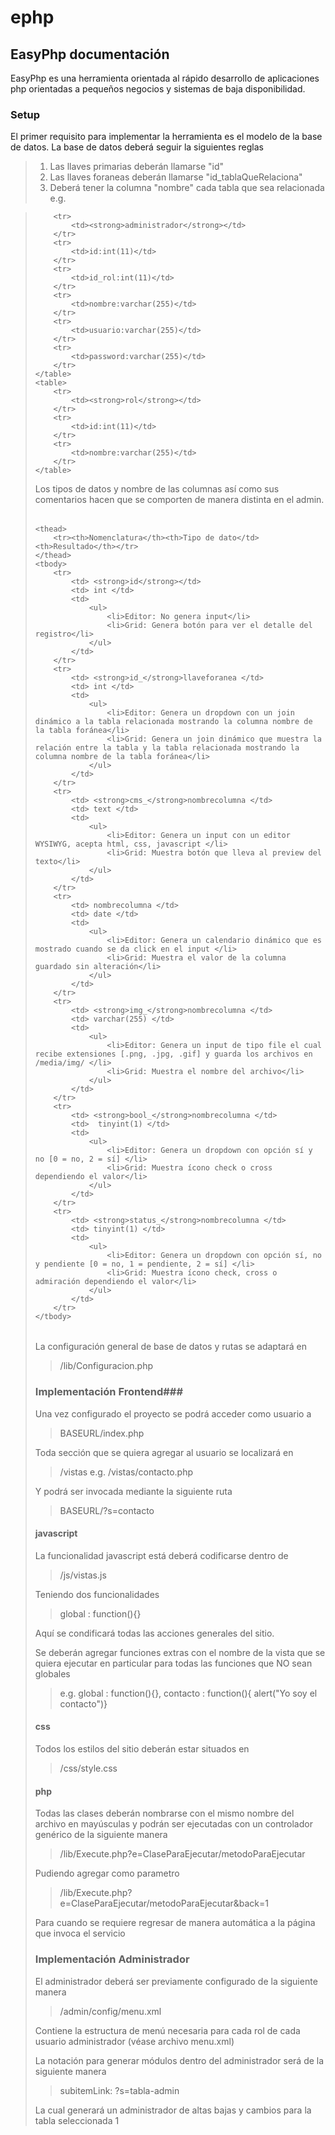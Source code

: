 # ephp #


## EasyPhp documentaci&oacute;n ##

EasyPhp es una herramienta orientada al r&aacute;pido desarrollo de aplicaciones php orientadas a peque&ntilde;os negocios y sistemas de baja disponibilidad.

### Setup ###

El primer requisito para implementar la herramienta es el modelo de la base de datos.
La base de datos deberá seguir la siguientes reglas

> 1. Las llaves primarias deber&aacute;n llamarse "id"
> 2. Las llaves foraneas deber&aacute;n llamarse "id_tablaQueRelaciona"
> 3. Deber&aacute; tener la columna "nombre" cada tabla que sea relacionada
> e.g.

>	<table>
		<tr>
			<td><strong>administrador</strong></td>
		</tr>
		<tr>
			<td>id:int(11)</td>
		</tr>
		<tr>
			<td>id_rol:int(11)</td>
		</tr>
		<tr>
			<td>nombre:varchar(255)</td>
		</tr>
		<tr>
			<td>usuario:varchar(255)</td>
		</tr>
		<tr>
			<td>password:varchar(255)</td>
		</tr>
	</table>
	<table>
		<tr>
			<td><strong>rol</strong></td>
		</tr>
		<tr>
			<td>id:int(11)</td>
		</tr>
		<tr>
			<td>nombre:varchar(255)</td>
		</tr>
	</table>


Los tipos de datos y nombre de las columnas así como sus comentarios hacen que se comporten de manera distinta en el admin.

><table>
    <thead>
        <tr><th>Nomenclatura</th><th>Tipo de dato</td><th>Resultado</th></tr>
    </thead>
    <tbody>
        <tr>
            <td> <strong>id</strong></td>
            <td> int </td>
            <td>
                <ul>
                    <li>Editor: No genera input</li>
                    <li>Grid: Genera botón para ver el detalle del registro</li>
                </ul>
            </td>
        </tr>
        <tr>
            <td> <strong>id_</strong>llaveforanea </td>
            <td> int </td>
            <td>
                <ul>
                    <li>Editor: Genera un dropdown con un join dinámico a la tabla relacionada mostrando la columna nombre de la tabla foránea</li>
                    <li>Grid: Genera un join dinámico que muestra la relación entre la tabla y la tabla relacionada mostrando la columna nombre de la tabla foránea</li>
                </ul>
            </td>
        </tr>
        <tr>
            <td> <strong>cms_</strong>nombrecolumna </td>
            <td> text </td>
            <td>
                <ul>
                    <li>Editor: Genera un input con un editor WYSIWYG, acepta html, css, javascript </li>
                    <li>Grid: Muestra botón que lleva al preview del texto</li>
                </ul>
            </td>
        </tr>
        <tr>
            <td> nombrecolumna </td>
            <td> date </td>
            <td>
                <ul>
                    <li>Editor: Genera un calendario dinámico que es mostrado cuando se da click en el input </li>
                    <li>Grid: Muestra el valor de la columna guardado sin alteración</li>
                </ul>
            </td>
        </tr>
        <tr>
            <td> <strong>img_</strong>nombrecolumna </td>
            <td> varchar(255) </td>
            <td>
                <ul>
                    <li>Editor: Genera un input de tipo file el cual recibe extensiones [.png, .jpg, .gif] y guarda los archivos en /media/img/ </li>
                    <li>Grid: Muestra el nombre del archivo</li>
                </ul>
            </td>
        </tr>
        <tr>
            <td> <strong>bool_</strong>nombrecolumna </td>
            <td>  tinyint(1) </td>
            <td>
                <ul>
                    <li>Editor: Genera un dropdown con opción sí y no [0 = no, 2 = sí] </li>
                    <li>Grid: Muestra ícono check o cross dependiendo el valor</li>
                </ul>
            </td>
        </tr>
        <tr>
            <td> <strong>status_</strong>nombrecolumna </td>
            <td> tinyint(1) </td>
            <td>
                <ul>
                    <li>Editor: Genera un dropdown con opción sí, no y pendiente [0 = no, 1 = pendiente, 2 = sí] </li>
                    <li>Grid: Muestra ícono check, cross o admiración dependiendo el valor</li>
                </ul>
            </td>
        </tr>
    </tbody>
</table>


La configuraci&oacute;n general de base de datos y rutas se adaptar&aacute; en

> /lib/Configuracion.php

	
### Implementaci&oacute;n Frontend###

Una vez configurado el proyecto se podr&aacute; acceder como usuario a 

> BASEURL/index.php

Toda secci&oacute;n que se quiera agregar al usuario se localizar&aacute; en 

> /vistas
 e.g. /vistas/contacto.php

Y podrá ser invocada mediante la siguiente ruta

> BASEURL/?s=contacto

#### javascript ####

La funcionalidad javascript est&aacute; deber&aacute; codificarse dentro de

> /js/vistas.js

Teniendo dos funcionalidades

> global : function(){}

Aqu&iacute; se condificar&aacute; todas las acciones generales del sitio.

Se deber&aacute;n agregar funciones extras con el nombre de la vista que se quiera ejecutar en particular para todas las funciones que NO sean globales

> e.g.
  global : function(){},
  contacto : function(){ alert("Yo soy el contacto")}

#### css ####

Todos los estilos del sitio deber&aacute;n estar situados en 

> /css/style.css

#### php ####

Todas las clases deber&aacute;n nombrarse con el mismo nombre del archivo en may&uacute;sculas y podr&aacute;n ser ejecutadas con un controlador gen&eacute;rico de la siguiente manera

> /lib/Execute.php?e=ClaseParaEjecutar/metodoParaEjecutar

Pudiendo agregar como parametro 

> /lib/Execute.php?e=ClaseParaEjecutar/metodoParaEjecutar&back=1

Para cuando se requiere regresar de manera autom&aacute;tica a la p&aacute;gina que invoca el servicio

### Implementaci&oacute;n Administrador ###

El administrador deber&aacute; ser previamente configurado de la siguiente manera

> /admin/config/menu.xml

Contiene la estructura de men&uacute; necesaria para cada rol de cada usuario administrador (v&eacute;ase archivo menu.xml)

La notaci&oacute;n para generar m&oacute;dulos dentro del administrador ser&aacute; de la siguiente manera

> subitemLink: ?s=tabla-admin

La cual generar&aacute; un administrador de altas bajas y cambios para la tabla seleccionada
1


